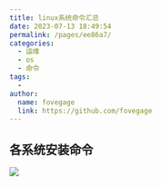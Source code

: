 ```yaml
---
title: linux系统命令汇总
date: 2023-07-13 18:49:54
permalink: /pages/ee86a7/
categories:
  - 运维
  - os
  - 命令
tags:
  - 
author: 
  name: fovegage
  link: https://github.com/fovegage
---
```

## 各系统安装命令

![](https://obsidian-foveagge.oss-cn-beijing.aliyuncs.com/blog/57IQgn.png)
